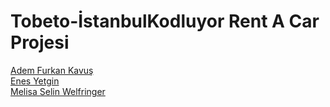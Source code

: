 # Tobeto-İstanbulKodluyor Rent A Car Projesi

[Adem Furkan Kavuş](https://github.com/adem24077)<br>
[Enes Yetgin](https://github.com/enyetgin)<br>
[Melisa Selin Welfringer](https://github.com/melselin)<br>
